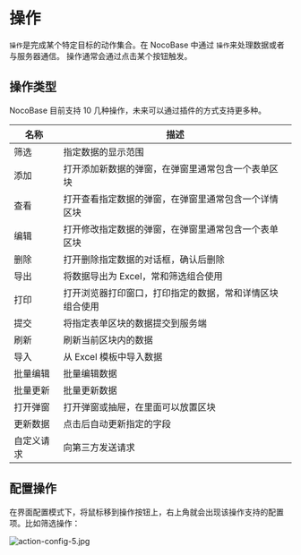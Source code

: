 # 操作

`操作`是完成某个特定目标的动作集合。在 NocoBase 中通过 `操作`来处理数据或者与服务器通信。 操作通常会通过点击某个按钮触发。

## 操作类型

NocoBase 目前支持 10 几种操作，未来可以通过插件的方式支持更多种。

| 名称       | 描述                                                     |
| ---------- | -------------------------------------------------------- |
| 筛选       | 指定数据的显示范围                                       |
| 添加       | 打开添加新数据的弹窗，在弹窗里通常包含一个表单区块       |
| 查看       | 打开查看指定数据的弹窗，在弹窗里通常包含一个详情区块     |
| 编辑       | 打开修改指定数据的弹窗，在弹窗里通常包含一个表单区块     |
| 删除       | 打开删除指定数据的对话框，确认后删除                     |
| 导出       | 将数据导出为 Excel，常和筛选组合使用                     |
| 打印       | 打开浏览器打印窗口，打印指定的数据，常和详情区块组合使用 |
| 提交       | 将指定表单区块的数据提交到服务端                         |
| 刷新       | 刷新当前区块内的数据                                     |
| 导入       | 从 Excel 模板中导入数据                                  |
| 批量编辑   | 批量编辑数据                                             |
| 批量更新   | 批量更新数据                                             |
| 打开弹窗   | 打开弹窗或抽屉，在里面可以放置区块                       |
| 更新数据   | 点击后自动更新指定的字段                                 |
| 自定义请求 | 向第三方发送请求                                         |

## 配置操作

在界面配置模式下，将鼠标移到操作按钮上，右上角就会出现该操作支持的配置项。比如筛选操作：

![action-config-5.jpg](https://static-docs.nocobase.com/9562124b304e77e0fc576476781df2bd.jpg)